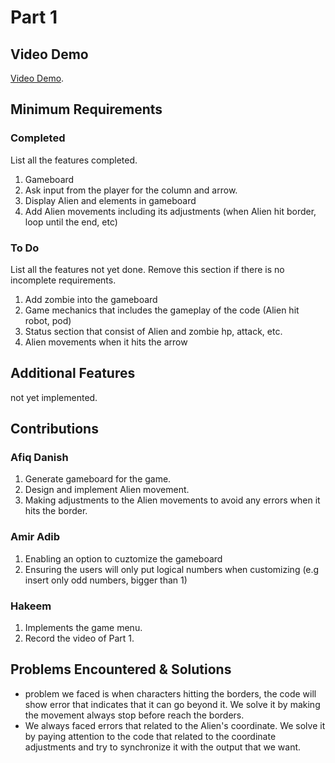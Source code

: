 # Part 1

## Video Demo

[Video Demo](https://youtu.be/eVvWiT0gbQE).

## Minimum Requirements

### Completed

List all the features completed.

1. Gameboard
2. Ask input from the player for the column and arrow.
2. Display Alien and elements in gameboard
4. Add Alien movements including its adjustments (when Alien hit border, loop until the end, etc)

### To Do

List all the features not yet done. Remove this section if there is no incomplete requirements.

1. Add zombie into the gameboard
2. Game mechanics that includes the gameplay of the code (Alien hit robot, pod)
3. Status section that consist of Alien and zombie hp, attack, etc.
4. Alien movements when it hits the arrow


## Additional Features

not yet implemented.

## Contributions

### Afiq Danish

1. Generate gameboard for the game.
2. Design and implement Alien movement.
3. Making adjustments to the Alien movements to avoid any errors when it hits the border.

### Amir Adib

1. Enabling an option to cuztomize the gameboard
2. Ensuring the users will only put logical numbers when customizing (e.g insert only odd numbers, bigger than 1)

### Hakeem

1. Implements the game menu.
2. Record the video of Part 1.

## Problems Encountered & Solutions

- problem we faced is when characters hitting the borders, the code will show error that indicates that it can go beyond it. We solve it by making the movement always stop before reach the borders.
- We always faced errors that related to the Alien's coordinate. We solve it by paying attention to the code that related to the coordinate adjustments and try to synchronize it with the output that we want.